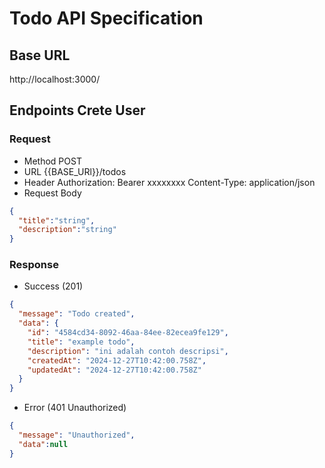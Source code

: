 # Todo API Specification

## Base URL

http://localhost:3000/

## Endpoints Crete User

### Request

- Method
  POST
- URL
  {{BASE_URl}}/todos
- Header
  Authorization: Bearer xxxxxxxx
  Content-Type: application/json
- Request Body

```json
{
  "title":"string",
  "description":"string"
}
```

### Response

- Success (201)

```json
{
  "message": "Todo created",
  "data": {
    "id": "4584cd34-8092-46aa-84ee-82ecea9fe129",
    "title": "example todo",
    "description": "ini adalah contoh descripsi",
    "createdAt": "2024-12-27T10:42:00.758Z",
    "updatedAt": "2024-12-27T10:42:00.758Z"
  }
}
```

- Error (401 Unauthorized)

```json
{
  "message": "Unauthorized",
  "data":null
}
```
